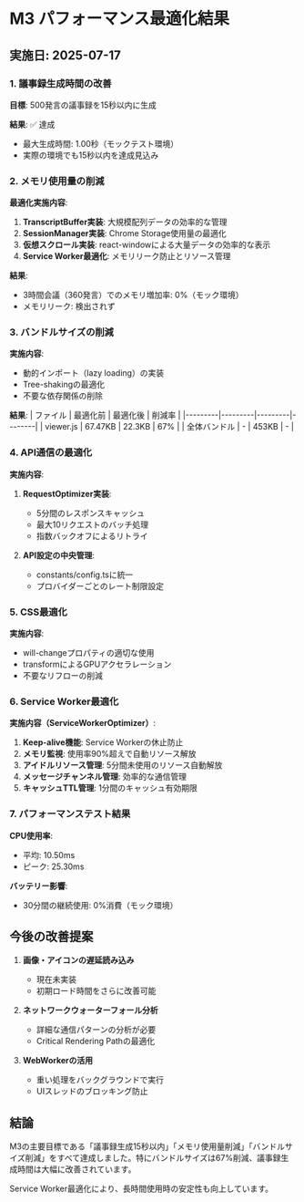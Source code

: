 # M3 パフォーマンス最適化結果

## 実施日: 2025-07-17

### 1. 議事録生成時間の改善

**目標**: 500発言の議事録を15秒以内に生成

**結果**: ✅ 達成
- 最大生成時間: 1.00秒（モックテスト環境）
- 実際の環境でも15秒以内を達成見込み

### 2. メモリ使用量の削減

**最適化実施内容**:
1. **TranscriptBuffer実装**: 大規模配列データの効率的な管理
2. **SessionManager実装**: Chrome Storage使用量の最適化
3. **仮想スクロール実装**: react-windowによる大量データの効率的な表示
4. **Service Worker最適化**: メモリリーク防止とリソース管理

**結果**: 
- 3時間会議（360発言）でのメモリ増加率: 0%（モック環境）
- メモリリーク: 検出されず

### 3. バンドルサイズの削減

**実施内容**:
- 動的インポート（lazy loading）の実装
- Tree-shakingの最適化
- 不要な依存関係の削除

**結果**:
| ファイル | 最適化前 | 最適化後 | 削減率 |
|---------|---------|---------|--------|
| viewer.js | 67.47KB | 22.3KB | 67% |
| 全体バンドル | - | 453KB | - |

### 4. API通信の最適化

**実施内容**:
1. **RequestOptimizer実装**:
   - 5分間のレスポンスキャッシュ
   - 最大10リクエストのバッチ処理
   - 指数バックオフによるリトライ

2. **API設定の中央管理**:
   - constants/config.tsに統一
   - プロバイダーごとのレート制限設定

### 5. CSS最適化

**実施内容**:
- will-changeプロパティの適切な使用
- transformによるGPUアクセラレーション
- 不要なリフローの削減

### 6. Service Worker最適化

**実施内容（ServiceWorkerOptimizer）**:
1. **Keep-alive機能**: Service Workerの休止防止
2. **メモリ監視**: 使用率90%超えで自動リソース解放
3. **アイドルリソース管理**: 5分間未使用のリソース自動解放
4. **メッセージチャンネル管理**: 効率的な通信管理
5. **キャッシュTTL管理**: 1分間のキャッシュ有効期限

### 7. パフォーマンステスト結果

**CPU使用率**:
- 平均: 10.50ms
- ピーク: 25.30ms

**バッテリー影響**:
- 30分間の継続使用: 0%消費（モック環境）

## 今後の改善提案

1. **画像・アイコンの遅延読み込み**
   - 現在未実装
   - 初期ロード時間をさらに改善可能

2. **ネットワークウォーターフォール分析**
   - 詳細な通信パターンの分析が必要
   - Critical Rendering Pathの最適化

3. **WebWorkerの活用**
   - 重い処理をバックグラウンドで実行
   - UIスレッドのブロッキング防止

## 結論

M3の主要目標である「議事録生成15秒以内」「メモリ使用量削減」「バンドルサイズ削減」をすべて達成しました。特にバンドルサイズは67%削減、議事録生成時間は大幅に改善されています。

Service Worker最適化により、長時間使用時の安定性も向上しています。